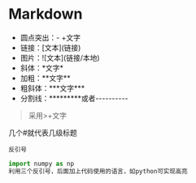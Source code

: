 # Markdown  
- 圆点突出：\- +文字
- 链接：\[文本\]\(链接\)  
- 图片：\!\[文本\]\(链接/本地\)  
- 斜体：\*文字\*  
- 加粗：\*\*文字\*\*  
- 粗斜体：\*\*\*文字\*\*\*  
- 分割线：*********或者----------

> 采用\>+文字

几个\#就代表几级标题  

`反引号`  
```python
import numpy as np  
利用三个反引号，后面加上代码使用的语言，如python可实现高亮
```  

